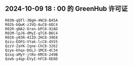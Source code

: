 ## 2024-10-09 18 : 00 的 GreenHub 许可证
```
R03N-qQTl-3BgH-4NC8-B45A
R02b-bQwK-z3VQ-AuC8-6DC4
R02R-qNA2-Oren-bPC8-92AD
R02M-lpJ6-dMyI-qTC8-B6C4
R028-y03R-4IZO-2HC8-39E8
Qzzu-EOFG-VYak-lcC8-4555
QzzV-ZaYK-Iqne-ChC8-3262
Qzye-khqx-DGLJ-1MC8-4C34
Qzxq-aMyY-jtRo-KMC8-249B
Qzwb-y4qp-EVyI-hFC8-6E6D
```
